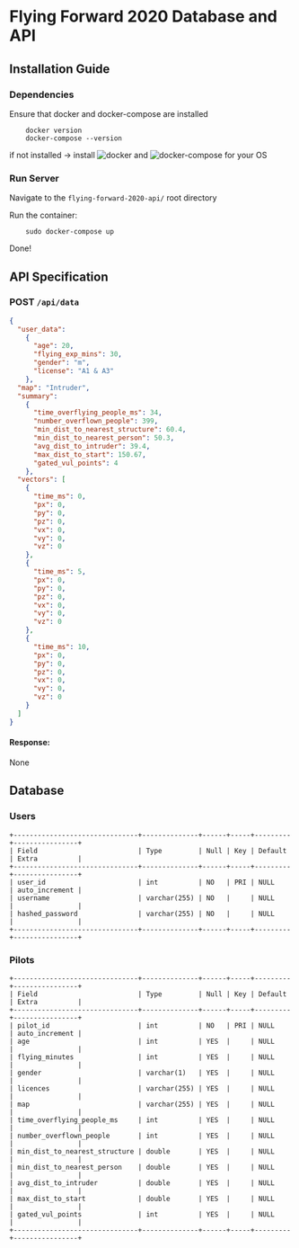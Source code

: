 # Flying Forward 2020 Database and API

## Installation Guide

### Dependencies
Ensure that docker and docker-compose are installed

        docker version
        docker-compose --version
        
if not installed -> install ![docker](https://docs.docker.com/get-docker/) and ![docker-compose](https://docs.docker.com/compose/install/) for your OS


### Run Server
Navigate to the `flying-forward-2020-api/` root directory
        
Run the container:
        
        sudo docker-compose up

Done!

## API Specification 

### POST `/api/data` 
```json
{
  "user_data":
    {
      "age": 20,
      "flying_exp_mins": 30,
      "gender": "m",
      "license": "A1 & A3" 
    },
  "map": "Intruder",
  "summary": 
    {
      "time_overflying_people_ms": 34,
      "number_overflown_people": 399,
      "min_dist_to_nearest_structure": 60.4,
      "min_dist_to_nearest_person": 50.3,
      "avg_dist_to_intruder": 39.4,
      "max_dist_to_start": 150.67,
      "gated_vul_points": 4
    },
  "vectors": [
    {
      "time_ms": 0,
      "px": 0,
      "py": 0,
      "pz": 0,
      "vx": 0,
      "vy": 0,
      "vz": 0
    },
    {
      "time_ms": 5,
      "px": 0,
      "py": 0,
      "pz": 0,
      "vx": 0,
      "vy": 0,
      "vz": 0
    },
    {
      "time_ms": 10,
      "px": 0,
      "py": 0,
      "pz": 0,
      "vx": 0,
      "vy": 0,
      "vz": 0
    }
  ]
}
```

#### Response:
None

## Database
### Users
```
+-------------------------------+--------------+------+-----+---------+----------------+
| Field                         | Type         | Null | Key | Default | Extra          |
+-------------------------------+--------------+------+-----+---------+----------------+
| user_id                       | int          | NO   | PRI | NULL    | auto_increment |
| username                      | varchar(255) | NO   |     | NULL    |                |
| hashed_password               | varchar(255) | NO   |     | NULL    |                |
+-------------------------------+--------------+------+-----+---------+----------------+
```
### Pilots
```
+-------------------------------+--------------+------+-----+---------+----------------+
| Field                         | Type         | Null | Key | Default | Extra          |
+-------------------------------+--------------+------+-----+---------+----------------+
| pilot_id                      | int          | NO   | PRI | NULL    | auto_increment |
| age                           | int          | YES  |     | NULL    |                |
| flying_minutes                | int          | YES  |     | NULL    |                |
| gender                        | varchar(1)   | YES  |     | NULL    |                |
| licences                      | varchar(255) | YES  |     | NULL    |                |
| map                           | varchar(255) | YES  |     | NULL    |                |
| time_overflying_people_ms     | int          | YES  |     | NULL    |                |
| number_overflown_people       | int          | YES  |     | NULL    |                |
| min_dist_to_nearest_structure | double       | YES  |     | NULL    |                |
| min_dist_to_nearest_person    | double       | YES  |     | NULL    |                |
| avg_dist_to_intruder          | double       | YES  |     | NULL    |                |
| max_dist_to_start             | double       | YES  |     | NULL    |                |
| gated_vul_points              | int          | YES  |     | NULL    |                |
+-------------------------------+--------------+------+-----+---------+----------------+
```
